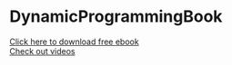 # DynamicProgrammingBook
[Click here to download free ebook](www.dynamicprogrammingbook.com)\
[Check out videos](https://www.youtube.com/watch?v=X8f87hi_c7c&list=PLNmW52ef0uws098xXRbALoadgcc4bNkDm)
